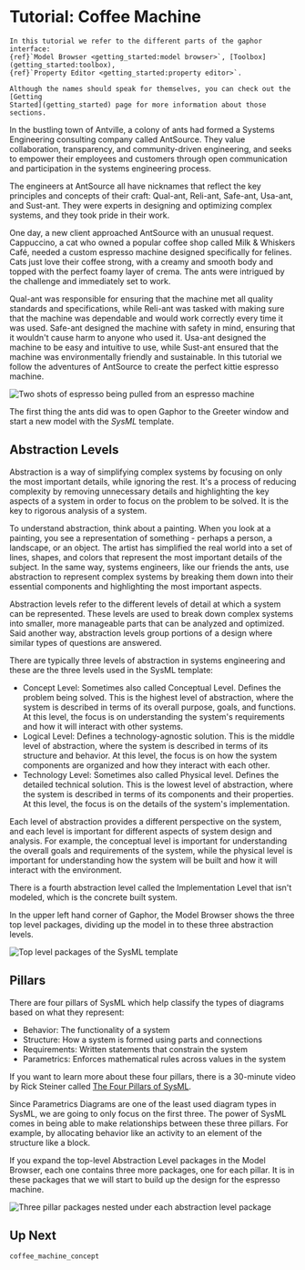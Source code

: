 # Tutorial: Coffee Machine

```{note}
In this tutorial we refer to the different parts of the gaphor interface:
{ref}`Model Browser <getting_started:model browser>`, [Toolbox](getting_started:toolbox),
{ref}`Property Editor <getting_started:property editor>`.

Although the names should speak for themselves, you can check out the [Getting
Started](getting_started) page for more information about those sections.
```
In the bustling town of Antville, a colony of ants had formed a Systems
Engineering consulting company called AntSource. They value collaboration,
transparency, and community-driven engineering, and seeks to empower their
employees and customers through open communication and participation in the
systems engineering process.

The engineers at AntSource all have nicknames that reflect the key principles
and concepts of their craft: Qual-ant, Reli-ant, Safe-ant, Usa-ant, and
Sust-ant. They were experts in designing and optimizing complex systems, and
they took pride in their work.

One day, a new client approached AntSource with an unusual request. Cappuccino,
a cat who owned a popular coffee shop called Milk & Whiskers Café, needed a
custom espresso machine designed specifically for felines. Cats just love their
coffee strong, with a creamy and smooth body and topped with the perfect foamy
layer of crema. The ants were intrigued by the challenge and immediately set to
work.

Qual-ant was responsible for ensuring that the machine met all quality
standards and specifications, while Reli-ant was tasked with making sure that
the machine was dependable and would work correctly every time it was used.
Safe-ant designed the machine with safety in mind, ensuring that it wouldn't
cause harm to anyone who used it. Usa-ant designed the machine to be easy and
intuitive to use, while Sust-ant ensured that the machine was environmentally
friendly and sustainable. In this tutorial we follow the adventures of AntSource
to create the perfect kittie espresso machine.

![Two shots of espresso being pulled from an espresso
machine](images/coffee-machine-double-shot.jpg)

The first thing the ants did was to open Gaphor to the Greeter window and start
a new model with the _SysML_ template.

## Abstraction Levels
Abstraction is a way of simplifying complex systems by focusing on only the most
important details, while ignoring the rest. It's a process of reducing
complexity by removing unnecessary details and highlighting the key aspects of a
system in order to focus on the problem to be solved. It is the key to rigorous
analysis of a system.

To understand abstraction, think about a painting. When you look at a painting,
you see a representation of something - perhaps a person, a landscape, or an
object. The artist has simplified the real world into a set of lines, shapes,
and colors that represent the most important details of the subject. In the same
way, systems engineers, like our friends the ants, use abstraction to represent
complex systems by breaking them down into their essential components and
highlighting the most important aspects.

Abstraction levels refer to the different levels of detail at which a system can
be represented. These levels are used to break down complex systems into
smaller, more manageable parts that can be analyzed and optimized. Said another
way, abstraction levels group portions of a design where similar types of
questions are answered.

There are typically three levels of abstraction in systems engineering and these
are the three levels used in the SysML template:

- Concept Level: Sometimes also called Conceptual Level. Defines the problem
  being solved. This is the highest level of abstraction, where the system is
  described in terms of its overall purpose, goals, and functions. At this
  level, the focus is on understanding the system's requirements and how it will
  interact with other systems.
- Logical Level: Defines a technology-agnostic solution. This is the middle
  level of abstraction, where the system is described in terms of its structure
  and behavior. At this level, the focus is on how the system components are
  organized and how they interact with each other.
- Technology Level: Sometimes also called Physical level. Defines the detailed
  technical solution. This is the lowest level of abstraction, where the system
  is described in terms of its components and their properties. At this
  level, the focus is on the details of the system's implementation.

Each level of abstraction provides a different perspective on the system, and
each level is important for different aspects of system design and analysis. For
example, the conceptual level is important for understanding the overall goals
and requirements of the system, while the physical level is important for
understanding how the system will be built and how it will interact with the
environment.

There is a fourth abstraction level called the Implementation Level that isn't
modeled, which is the concrete built system.

In the upper left hand corner of Gaphor, the Model Browser shows the three top
level packages, dividing up the model in to these three abstraction levels.

![Top level packages of the SysML
template](images/coffee-machine-top-level-packages.png)

## Pillars

There are four pillars of SysML which help classify the types of diagrams based
on what they represent:

- Behavior: The functionality of a system
- Structure: How a system is formed using parts and connections
- Requirements: Written statements that constrain the system
- Parametrics: Enforces mathematical rules across values in the system

If you want to learn more about these four pillars, there is a 30-minute video
by Rick Steiner called [The Four Pillars of SysML](https://youtu.be/998UznK9ogY).

Since Parametrics Diagrams are one of the least used diagram types in SysML, we are
going to only focus on the first three. The power of SysML comes in being able
to make relationships between these three pillars. For example, by allocating
behavior like an activity to an element of the structure like a block.

If you expand the top-level Abstraction Level packages in the Model Browser,
each one contains three more packages, one for each pillar. It is in these
packages that we will start to build up the design for the espresso machine.

![Three pillar packages nested under each abstraction level
package](images/coffee-machine-pillars.png)

## Up Next

```{toctree}
coffee_machine_concept
```

